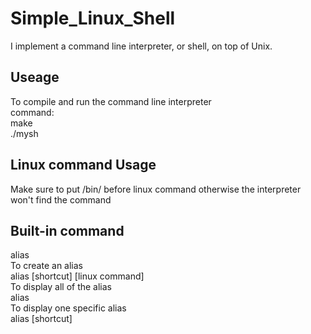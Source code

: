 # Simple_Linux_Shell
I implement a command line interpreter, or shell, on top of Unix.

## Useage
To compile and run the command line interpreter <br/>
command: <br/>
          make <br/>
          ./mysh <br/>
## Linux command Usage
Make sure to put /bin/ before linux command otherwise the interpreter won't find the command <br/>

## Built-in command
alias <br/>
To create an alias <br/>
alias [shortcut] [linux command] <br/>
To display all of the alias <br/>
alias <br/>
To display one specific alias <br/>
alias [shortcut] <br/>
